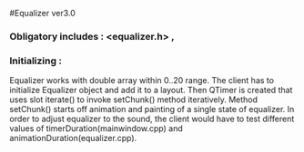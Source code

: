 #Equalizer ver3.0

### Obligatory includes : <equalizer.h> , <QTimer>

### Initializing :

Equalizer works with double array within 0..20 range. The client has to initialize Equalizer object and add it to a layout. Then QTimer is created that uses slot iterate() to invoke setChunk() method iteratively. Method setChunk() starts off animation and painting of a single state of equalizer. In order to adjust equalizer to the sound, the client would have to test different values of timerDuration(mainwindow.cpp) and animationDuration(equalizer.cpp).
